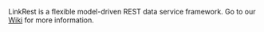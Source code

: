 LinkRest is a flexible model-driven REST data service framework. Go to our [Wiki](https://github.com/nhl/link-rest/wiki) for more information.
